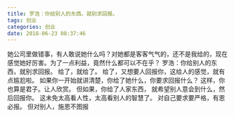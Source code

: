 ```yaml
---
title: 罗浩：你给别人的东西，就别求回报。
tags: 创业
categories: 创业
date: 2018-06-23 08:37:46
---
```


她公司里做错事，有人敢说她什么吗？对她都是客客气气的，还不是我给的，现在感觉她好厉害。为了一点利益，竟然什么都可以不在乎？
罗浩：你给别人的东西，就别求回报。
给了，就给了。
给了，又想要人回报你，这给人的感觉，就有点尴尬啦。
如果你一开始就讲清楚，你给了她什么，你要求回报什么？
这样，你也算是君子。让人欣赏。
但如果，你给了人家东西， 就希望别人意会到什么，然后回报你。
这未免太高看人性，太高看别人的智慧了。
对自己要求要严格，有恩必报。
但对别人，施恩不图报